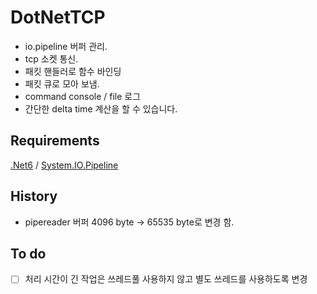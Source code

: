 # DotNetTCP

* io.pipeline 버퍼 관리.
* tcp 소켓 통신.
* 패킷 핸들러로 함수 바인딩
* 패킷 큐로 모아 보냄.
* command console / file 로그
* 간단한 delta time 계산을 할 수 있습니다.

## Requirements

[.Net6](https://dotnet.microsoft.com/en-us/download) / [System.IO.Pipeline](https://www.nuget.org/packages/System.IO.Pipelines/)

## History

- pipereader 버퍼 4096 byte -> 65535 byte로 변경 함.

## To do

- [ ] 처리 시간이 긴 작업은 쓰레드풀 사용하지 않고 별도 쓰레드를 사용하도록 변경
